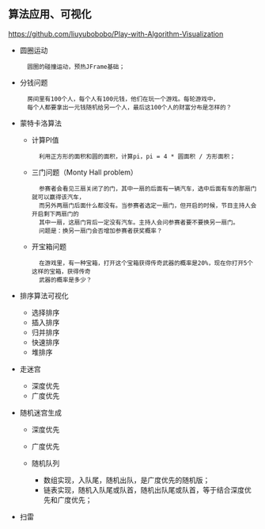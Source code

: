 ## 算法应用、可视化

https://github.com/liuyubobobo/Play-with-Algorithm-Visualization

- 圆圈运动

        圆圈的碰撞运动，预热JFrame基础；
        
- 分钱问题

        房间里有100个人，每个人有100元钱，他们在玩一个游戏。每轮游戏中，
        每个人都要拿出一元钱随机给另一个人，最后这100个人的财富分布是怎样的？

- 蒙特卡洛算法

    - 计算PI值
    
            利用正方形的面积和圆的面积，计算pi，pi = 4 * 圆面积 / 方形面积；

    - 三门问题（Monty Hall problem）

            参赛者会看见三扇关闭了的门，其中一扇的后面有一辆汽车，选中后面有车的那扇门就可以赢得该汽车，
            而另外两扇门后面什么都没有。当参赛者选定一扇门，但开启的时候，节目主持人会开启剩下两扇门的
            其中一扇，这扇门背后一定没有汽车。主持人会问参赛者要不要换另一扇门。
            问题是：换另一扇门会否增加参赛者获奖概率？
            
    - 开宝箱问题
    
            在游戏里，有一种宝箱，打开这个宝箱获得传奇武器的概率是20%，现在你打开5个这样的宝箱，获得传奇
            武器的概率是多少？
            
- 排序算法可视化

    - 选择排序
    - 插入排序
    - 归并排序
    - 快速排序
    - 堆排序
    
- 走迷宫

    - 深度优先
    - 广度优先
    
- 随机迷宫生成

    - 深度优先
    - 广度优先
    - 随机队列
    
        - 数组实现，入队尾，随机出队，是广度优先的随机版；
        - 链表实现，随机入队尾或队首，随机出队尾或队首，等于结合深度优先和广度优先；
        
- 扫雷